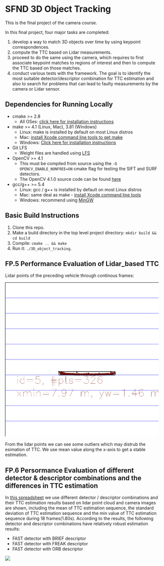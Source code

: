 # SFND 3D Object Tracking

This is the final project of the camera course. 


In this final project, four major tasks are completed: 
1. develop a way to match 3D objects over time by using keypoint correspondences. 
2. compute the TTC based on Lidar measurements. 
3. proceed to do the same using the camera, which requires to first associate keypoint matches to regions of interest and then to compute the TTC based on those matches. 
4. conduct various tests with the framework. The goal is to identify the most suitable detector/descriptor combination for TTC estimation and also to search for problems that can lead to faulty measurements by the camera or Lidar sensor.

## Dependencies for Running Locally
* cmake >= 2.8
  * All OSes: [click here for installation instructions](https://cmake.org/install/)
* make >= 4.1 (Linux, Mac), 3.81 (Windows)
  * Linux: make is installed by default on most Linux distros
  * Mac: [install Xcode command line tools to get make](https://developer.apple.com/xcode/features/)
  * Windows: [Click here for installation instructions](http://gnuwin32.sourceforge.net/packages/make.htm)
* Git LFS
  * Weight files are handled using [LFS](https://git-lfs.github.com/)
* OpenCV >= 4.1
  * This must be compiled from source using the `-D OPENCV_ENABLE_NONFREE=ON` cmake flag for testing the SIFT and SURF detectors.
  * The OpenCV 4.1.0 source code can be found [here](https://github.com/opencv/opencv/tree/4.1.0)
* gcc/g++ >= 5.4
  * Linux: gcc / g++ is installed by default on most Linux distros
  * Mac: same deal as make - [install Xcode command line tools](https://developer.apple.com/xcode/features/)
  * Windows: recommend using [MinGW](http://www.mingw.org/)

## Basic Build Instructions

1. Clone this repo.
2. Make a build directory in the top level project directory: `mkdir build && cd build`
3. Compile: `cmake .. && make`
4. Run it: `./3D_object_tracking`.

## FP.5 Performance Evaluation of Lidar_based TTC

Lidar points of the preceding vehicle through continous frames:

<img src="res/myresult.gif" width="500" height="500" />

From the lidar points we can see some outliers which may distrub the esimation of TTC. We use mean value along the x-axis to get a stable estimation.

## FP.6 Persormance Evaluation of different detector & descriptor combinations and the differences in TTC estimation

In [this spreadsheet](https://docs.google.com/spreadsheets/d/19DEHwdciBtQtau1gjFtIGvdGDedBvbBlVHXjbYBkEnE/edit?usp=sharing) we use different detector / descriptor combinations and their TTC estimation results based on lidar point cloud and camera images are shown, including the mean of TTC estimation sequence, the standard deviation of TTC estimation sequence and the min value of TTC estimation sequence during 18 frames(1.80s). According to the results, the following detector and descriptor combinations have relatively robust estimation results:
- FAST detector with BRIEF descriptor 
- FAST detector with FREAK descriptor
- FAST detector with ORB descriptor

<img src="res/myresult_2.gif" />

